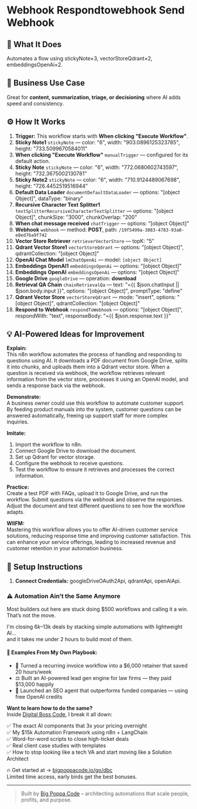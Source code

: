 # Webhook Respondtowebhook Send Webhook
## 🚀 What It Does
Automates a flow using stickyNote×3, vectorStoreQdrant×2, embeddingsOpenAi×2.

## 💼 Business Use Case
Great for **content, summarization, triage, or decisioning** where AI adds speed and consistency.

## ⚙️ How It Works
1. **Trigger:** This workflow starts with **When clicking "Execute Workflow"**.
2. **Sticky Note1** `stickyNote` — color: "6", width: "903.0896125323785", height: "733.5099670584011"
3. **When clicking "Execute Workflow"** `manualTrigger` — configured for its default action.
4. **Sticky Note** `stickyNote` — color: "6", width: "772.0680602743597", height: "732.3675002130781"
5. **Sticky Note2** `stickyNote` — color: "6", width: "710.9124489067698", height: "726.4452519516944"
6. **Default Data Loader** `documentDefaultDataLoader` — options: "[object Object]", dataType: "binary"
7. **Recursive Character Text Splitter1** `textSplitterRecursiveCharacterTextSplitter` — options: "[object Object]", chunkSize: "3000", chunkOverlap: "200"
8. **When chat message received** `chatTrigger` — options: "[object Object]"
9. **Webhook** `webhook` — method: **POST**, path: `/19f5499a-3083-4783-93a0-e8ed76a9f742`
10. **Vector Store Retriever** `retrieverVectorStore` — topK: "5"
11. **Qdrant Vector Store1** `vectorStoreQdrant` — options: "[object Object]", qdrantCollection: "[object Object]"
12. **OpenAI Chat Model** `lmChatOpenAi` — model: `[object Object]`
13. **Embeddings OpenAI1** `embeddingsOpenAi` — options: "[object Object]"
14. **Embeddings OpenAI** `embeddingsOpenAi` — options: "[object Object]"
15. **Google Drive** `googleDrive` — operation: **download**
16. **Retrieval QA Chain** `chainRetrievalQa` — text: "={{ $json.chatInput || $json.body.input }}", options: "[object Object]", promptType: "define"
17. **Qdrant Vector Store** `vectorStoreQdrant` — mode: "insert", options: "[object Object]", qdrantCollection: "[object Object]"
18. **Respond to Webhook** `respondToWebhook` — options: "[object Object]", respondWith: "text", responseBody: "={{ $json.response.text }}"

## 💡 AI-Powered Ideas for Improvement
**Explain:**  
This n8n workflow automates the process of handling and responding to questions using AI. It downloads a PDF document from Google Drive, splits it into chunks, and uploads them into a Qdrant vector store. When a question is received via webhook, the workflow retrieves relevant information from the vector store, processes it using an OpenAI model, and sends a response back via the webhook.

**Demonstrate:**  
A business owner could use this workflow to automate customer support. By feeding product manuals into the system, customer questions can be answered automatically, freeing up support staff for more complex inquiries.

**Imitate:**  
1. Import the workflow to n8n.
2. Connect Google Drive to download the document.
3. Set up Qdrant for vector storage.
4. Configure the webhook to receive questions.
5. Test the workflow to ensure it retrieves and processes the correct information.

**Practice:**  
Create a test PDF with FAQs, upload it to Google Drive, and run the workflow. Submit questions via the webhook and observe the responses. Adjust the document and test different questions to see how the workflow adapts.

**WIIFM:**  
Mastering this workflow allows you to offer AI-driven customer service solutions, reducing response time and improving customer satisfaction. This can enhance your service offerings, leading to increased revenue and customer retention in your automation business.

## 🔧 Setup Instructions
1. **Connect Credentials:** googleDriveOAuth2Api, qdrantApi, openAiApi.

### ⚠️ Automation Ain’t the Same Anymore

Most builders out here are stuck doing $500 workflows and calling it a win.  
That’s not the move.  

I'm closing $6k–$13k deals by stacking simple automations with lightweight AI...  
and it takes me under 2 hours to build most of them.

#### 🧠 Examples From My Own Playbook:
- 🔁 Turned a recurring invoice workflow into a $6,000 retainer that saved 20 hours/week  
- ⚖️ Built an AI-powered lead gen engine for law firms — they paid $13,000 happily  
- 🚀 Launched an SEO agent that outperforms funded companies — using free OpenAI credits  

**Want to learn how to do the same?**  
Inside [Digital Boss Code](https://bigpoppacode.io/go/dbc), I break it all down:

✅ The exact AI components that 3x your pricing overnight  
✅ My $15k Automation Framework using n8n + LangChain  
✅ Word-for-word scripts to close high-ticket deals  
✅ Real client case studies with templates  
✅ How to stop looking like a tech VA and start moving like a Solution Architect  

🔥 Get started at → [bigpoppacode.io/go/dbc](https://bigpoppacode.io/go/dbc)  
Limited time access, early birds get the best bonuses.

---
> Built by [Big Poppa Code](https://bigpoppacode.io) – architecting automations that scale people, profits, and purpose.
